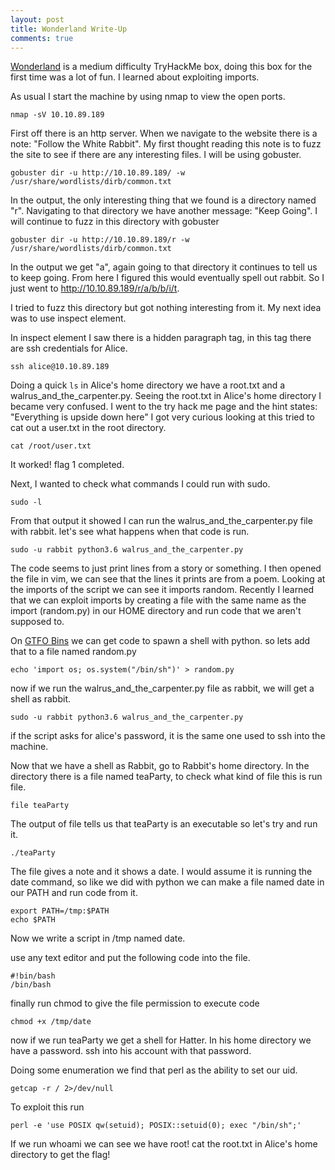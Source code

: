 ```yaml
---
layout: post
title: Wonderland Write-Up
comments: true
---
```

[Wonderland](https://tryhackme.com/room/wonderland)  is a medium difficulty TryHackMe box, doing this box for the first time was a lot of fun. I learned about exploiting imports.

As usual I start the machine by using nmap to view the open ports.

`nmap -sV 10.10.89.189`

First off there is an http server. When we navigate to the website there is a note: "Follow the White Rabbit". My first thought reading this note is to fuzz the site to see if there are any interesting files. I will be using gobuster.

`gobuster dir -u http://10.10.89.189/ -w /usr/share/wordlists/dirb/common.txt`

In the output, the only interesting thing that we found is a directory named "r". Navigating to that directory we have another message: "Keep Going". I will continue to fuzz in this directory with gobuster

`gobuster dir -u http://10.10.89.189/r -w /usr/share/wordlists/dirb/common.txt`

In the output we get "a", again going to that directory it continues to tell us to keep going. From here I figured this would eventually spell out rabbit. So I just went to http://10.10.89.189/r/a/b/b/i/t.

I tried to fuzz this directory but got nothing interesting from it. My next idea was to use inspect element.

In inspect element I saw there is a hidden paragraph tag, in this tag there are ssh credentials for Alice.

`ssh alice@10.10.89.189`

Doing a quick `ls` in Alice's home directory we have a root.txt and a walrus_and_the_carpenter.py. Seeing the root.txt in Alice's home directory I became very confused. I went to the try hack me page and the hint states: "Everything is upside down here" I got very curious looking at this tried to cat out a user.txt in the root directory.

`cat /root/user.txt`

It worked! flag 1 completed.

Next, I wanted to check what commands I could run with sudo.

`sudo -l`

From that output it showed I can run the walrus_and_the_carpenter.py file with rabbit. let's see what happens when that code is run.

`sudo -u rabbit python3.6 walrus_and_the_carpenter.py`

The code seems to just print lines from a story or something. I then opened the file in vim, we can see that the lines it prints are from a poem. Looking at the imports of the script we can see it imports random. Recently I learned that we can exploit imports by creating a file with the same name as the import (random.py) in our HOME directory and run code that we aren't supposed to.

On [GTFO Bins](https://gtfobins.github.io/) we can get code to spawn a shell with python. so lets add that to a file named random.py

`echo 'import os; os.system("/bin/sh")' > random.py`

now if we run the walrus_and_the_carpenter.py file as rabbit, we will get a shell as rabbit.

`sudo -u rabbit python3.6 walrus_and_the_carpenter.py`

if the script asks for alice's password, it is the same one used to ssh into the machine.

Now that we have a shell as Rabbit, go to Rabbit's home directory. In the directory there is a file named teaParty, to check what kind of file this is run file.

`file teaParty`

The output of file tells us that teaParty is an executable so let's try and run it.

`./teaParty`

The file gives a note and it shows a date. I would assume it is running the date command, so like we did with python we can make a file named date in our PATH and run code from it.

```
export PATH=/tmp:$PATH
echo $PATH
```

Now we write a script in /tmp named date.

use any text editor and put the following code into the file.

```
#!bin/bash
/bin/bash
```

finally run chmod to give the file permission to execute code

`chmod +x /tmp/date`

now if we run teaParty we get a shell for Hatter. In his home directory we have a password. ssh into his account with that password.

Doing some enumeration we find that perl as the ability to set our uid.

`getcap -r / 2>/dev/null`

To exploit this run

`perl -e 'use POSIX qw(setuid); POSIX::setuid(0); exec "/bin/sh";'`

If we run whoami we can see we have root! cat the root.txt in Alice's home directory to get the flag!

